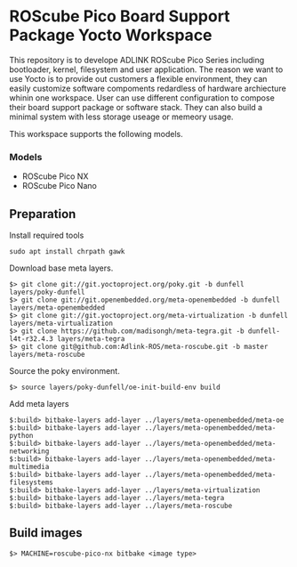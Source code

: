 # ROScube Pico Board Support Package Yocto Workspace

This repository is to develope ADLINK ROScube Pico Series including bootloader, kernel, filesystem and user application. The reason we want to use Yocto is to provide out customers a flexible environment, they can easily customize software compoments redardless of hardware archiecture whinin one workspace. User can use different configuration to compose their board support package or software stack. They can also build a minimal system with less storage useage or memeory usage. 

This workspace supports the following models.

### Models

* ROScube Pico NX
* ROScube Pico Nano

## Preparation

Install required tools

```
sudo apt install chrpath gawk
```

Download base meta layers.

```
$> git clone git://git.yoctoproject.org/poky.git -b dunfell layers/poky-dunfell
$> git clone git://git.openembedded.org/meta-openembedded -b dunfell layers/meta-openembedded
$> git clone git://git.yoctoproject.org/meta-virtualization -b dunfell layers/meta-virtualization
$> git clone https://github.com/madisongh/meta-tegra.git -b dunfell-l4t-r32.4.3 layers/meta-tegra
$> git clone git@github.com:Adlink-ROS/meta-roscube.git -b master layers/meta-roscube
```

Source the poky environment.

```
$> source layers/poky-dunfell/oe-init-build-env build
```

Add meta layers
```
$:build> bitbake-layers add-layer ../layers/meta-openembedded/meta-oe
$:build> bitbake-layers add-layer ../layers/meta-openembedded/meta-python
$:build> bitbake-layers add-layer ../layers/meta-openembedded/meta-networking
$:build> bitbake-layers add-layer ../layers/meta-openembedded/meta-multimedia
$:build> bitbake-layers add-layer ../layers/meta-openembedded/meta-filesystems
$:build> bitbake-layers add-layer ../layers/meta-virtualization
$:build> bitbake-layers add-layer ../layers/meta-tegra
$:build> bitbake-layers add-layer ../layers/meta-roscube
```

## Build images

```
$> MACHINE=roscube-pico-nx bitbake <image type>
```
